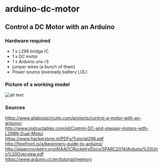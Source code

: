 # arduino-dc-motor
## Control a DC Motor with an Arduino

### Hardware required
- 1 x L298 bridge IC
- 1 x DC motor
- 1 x Arduino uno r3
- jumper wires (a bunch of them)
- Power source (eveready battery LOL)

### Picture of a working model

![alt text](https://github.com/pingslayer/arduino-dc-motor/blob/master/single-motor-L298-module-arduino.jpg)

### Sources

https://www.allaboutcircuits.com/projects/control-a-motor-with-an-arduino/  
http://www.instructables.com/id/Control-DC-and-stepper-motors-with-L298N-Dual-Moto/  
https://www.hackerstore.nl/PDFs/Tutorial298.pdf  
http://forefront.io/a/beginners-guide-to-arduino/  
http://aiaaocrocketry.org/AIAAOCRocketryDocs/SPARC2014/Arduino%20Uno%20Overview.pdf  
https://www.arduino.cc/en/tutorial/memory  
